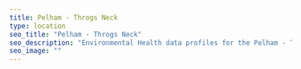 ```yaml
---
title: Pelham - Throgs Neck
type: location
seo_title: "Pelham - Throgs Neck"
seo_description: "Environmental Health data profiles for the Pelham - Throgs Neck neighborhood of NYC."
seo_image: ""
---
```

